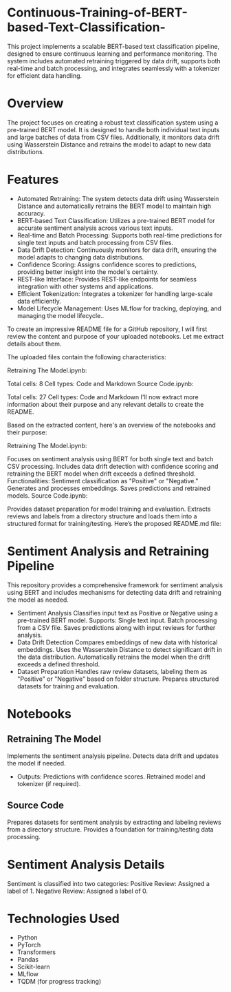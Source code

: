 # Continuous-Training-of-BERT-based-Text-Classification-
This project implements a scalable BERT-based text classification pipeline, designed to ensure continuous learning and performance monitoring. The system includes automated retraining triggered by data drift, supports both real-time and batch processing, and integrates seamlessly with a tokenizer for efficient data handling.

# Overview
The project focuses on creating a robust text classification system using a pre-trained BERT model. It is designed to handle both individual text inputs and large batches of data from CSV files. Additionally, it monitors data drift using Wasserstein Distance and retrains the model to adapt to new data distributions.

# Features
* Automated Retraining: The system detects data drift using Wasserstein Distance and automatically retrains the BERT model to maintain high accuracy.
* BERT-based Text Classification: Utilizes a pre-trained BERT model for accurate sentiment analysis across various text inputs.
* Real-time and Batch Processing: Supports both real-time predictions for single text inputs and batch processing from CSV files.
* Data Drift Detection: Continuously monitors for data drift, ensuring the model adapts to changing data distributions.
* Confidence Scoring: Assigns confidence scores to predictions, providing better insight into the model's certainty.
* REST-like Interface: Provides REST-like endpoints for seamless integration with other systems and applications.
* Efficient Tokenization: Integrates a tokenizer for handling large-scale data efficiently.
* Model Lifecycle Management: Uses MLflow for tracking, deploying, and managing the model lifecycle..


To create an impressive README file for a GitHub repository, I will first review the content and purpose of your uploaded notebooks. Let me extract details about them.

The uploaded files contain the following characteristics:

Retraining The Model.ipynb:

Total cells: 8
Cell types: Code and Markdown
Source Code.ipynb:

Total cells: 27
Cell types: Code and Markdown
I'll now extract more information about their purpose and any relevant details to create the README. ​​

Based on the extracted content, here's an overview of the notebooks and their purpose:

Retraining The Model.ipynb:

Focuses on sentiment analysis using BERT for both single text and batch CSV processing.
Includes data drift detection with confidence scoring and retraining the BERT model when drift exceeds a defined threshold.
Functionalities:
Sentiment classification as "Positive" or "Negative."
Generates and processes embeddings.
Saves predictions and retrained models.
Source Code.ipynb:

Provides dataset preparation for model training and evaluation.
Extracts reviews and labels from a directory structure and loads them into a structured format for training/testing.
Here’s the proposed README.md file:

# Sentiment Analysis and Retraining Pipeline
This repository provides a comprehensive framework for sentiment analysis using BERT and includes mechanisms for detecting data drift and retraining the model as needed.

*  Sentiment Analysis
Classifies input text as Positive or Negative using a pre-trained BERT model.
Supports:
Single text input.
Batch processing from a CSV file.
Saves predictions along with input reviews for further analysis.
*  Data Drift Detection
Compares embeddings of new data with historical embeddings.
Uses the Wasserstein Distance to detect significant drift in the data distribution.
Automatically retrains the model when the drift exceeds a defined threshold.
* Dataset Preparation
Handles raw review datasets, labeling them as "Positive" or "Negative" based on folder structure.
Prepares structured datasets for training and evaluation.

# Notebooks
## Retraining The Model
Implements the sentiment analysis pipeline.
Detects data drift and updates the model if needed.
* Outputs:
Predictions with confidence scores.
Retrained model and tokenizer (if required).
## Source Code
Prepares datasets for sentiment analysis by extracting and labeling reviews from a directory structure.
Provides a foundation for training/testing data processing.

# Sentiment Analysis Details
Sentiment is classified into two categories:
Positive Review: Assigned a label of 1.
Negative Review: Assigned a label of 0.

# Technologies Used
* Python
* PyTorch
* Transformers
* Pandas
* Scikit-learn
* MLflow
* TQDM (for progress tracking)
